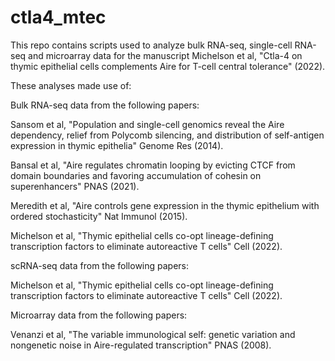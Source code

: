 # ctla4_mtec

This repo contains scripts used to analyze bulk RNA-seq, single-cell RNA-seq and microarray data for the manuscript
Michelson et al, "Ctla-4 on thymic epithelial cells complements Aire for T-cell central tolerance" (2022).

These analyses made use of:

Bulk RNA-seq data from the following papers:

Sansom et al, "Population and single-cell genomics reveal the Aire dependency, relief from Polycomb silencing, and distribution of self-antigen expression in thymic epithelia" Genome Res (2014).

Bansal et al, "Aire regulates chromatin looping by evicting CTCF from domain boundaries and favoring accumulation of cohesin on superenhancers" PNAS (2021).

Meredith et al, "Aire controls gene expression in the thymic epithelium with ordered stochasticity" Nat Immunol (2015).

Michelson et al, "Thymic epithelial cells co-opt lineage-defining transcription factors to eliminate autoreactive T cells" Cell (2022).

scRNA-seq data from the following papers:

Michelson et al, "Thymic epithelial cells co-opt lineage-defining transcription factors to eliminate autoreactive T cells" Cell (2022).

Microarray data from the following papers:

Venanzi et al, "The variable immunological self: genetic variation and nongenetic noise in Aire-regulated transcription" PNAS (2008).